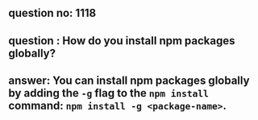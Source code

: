 
      
## question no: 1118

## question : How do you install npm packages globally?

## answer: You can install npm packages globally by adding the `-g` flag to the `npm install` command: `npm install -g <package-name>`.
      